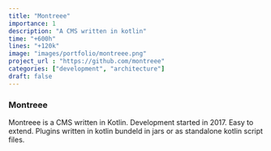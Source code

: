 ```yaml
---
title: "Montreee"
importance: 1
description: "A CMS written in kotlin"
time: "+600h"
lines: "+120k"
image: "images/portfolio/montreee.png"
project_url : "https://github.com/montreee"
categories: ["development", "architecture"]
draft: false
---
```


### Montreee 
Montreee is a CMS written in Kotlin.
Development started in 2017.
Easy to extend.
Plugins written in kotlin bundeld in jars or as standalone kotlin script files.
